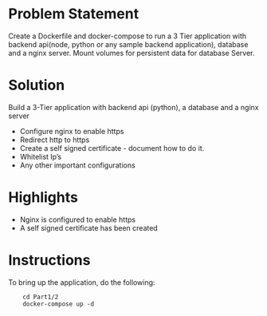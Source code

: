 <h1>Problem Statement</h1>
Create a Dockerfile and docker-compose to run a 3 Tier application with backend api(node, python or any sample backend application), database and a nginx server. Mount volumes for persistent data for database Server.

<h1>Solution</h1>
Build a 3-Tier application with backend api (python), a database and a nginx server


* Configure nginx to enable https
* Redirect http to https
* Create a self signed certificate - document how to do it.
* Whitelist Ip’s
* Any other important configurations



<h1>Highlights</h1>

* Nginx is configured to enable https
* A self signed certificate has been created

<h1>Instructions</h1>
To bring up the application, do the following:

```
    cd Part1/2
    docker-compose up -d
```
